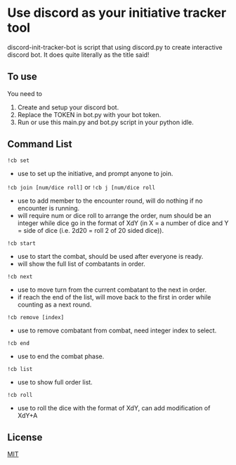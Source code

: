 
# Use discord as your initiative tracker tool
discord-init-tracker-bot is script that using discord.py to create interactive discord bot. It does quite literally as the title said!

## To use

You need to 
1. Create and setup your discord bot.
2. Replace the TOKEN in bot.py with your bot token.
3. Run or use this main.py and bot.py script in your python idle.



## Command List

`!cb set`
- use to set up the initiative, and prompt anyone to join.

`!cb join [num/dice roll]` or `!cb j [num/dice roll`
- use to add member to the encounter round, will do nothing if no encounter is running.
- will require num or dice roll to arrange the order, num should be an integer while dice go in the format of XdY (in X = a number of dice and Y = side of dice (i.e. 2d20 = roll 2 of 20 sided dice)).

`!cb start`
- use to start the combat, should be used after everyone is ready.
- will show the full list of combatants in order.

`!cb next`
- use to move turn from the current combatant to the next in order.
- if reach the end of the list, will move back to the first in order while counting as a next round.

`!cb remove [index]`
- use to remove combatant from combat, need integer index to select.

`!cb end`
- use to end the combat phase.

`!cb list`
- use to show full order list.


`!cb roll`
- use to roll the dice with the format of XdY, can add modification of XdY+A
## License

[MIT](https://choosealicense.com/licenses/mit/)
